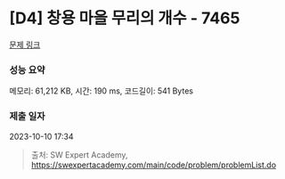 # [D4] 창용 마을 무리의 개수 - 7465 

[문제 링크](https://swexpertacademy.com/main/code/problem/problemDetail.do?contestProbId=AWngfZVa9XwDFAQU) 

### 성능 요약

메모리: 61,212 KB, 시간: 190 ms, 코드길이: 541 Bytes

### 제출 일자

2023-10-10 17:34



> 출처: SW Expert Academy, https://swexpertacademy.com/main/code/problem/problemList.do